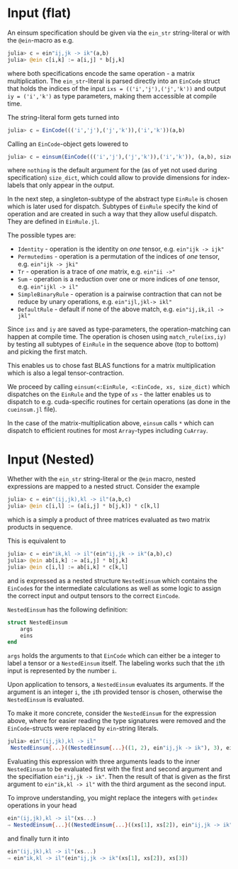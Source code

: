 # Input (flat)

An einsum specification should be given via the `ein_str` string-literal
or with the `@ein`-macro as e.g.
```julia
julia> c = ein"ij,jk -> ik"(a,b)
julia> @ein c[i,k] := a[i,j] * b[j,k]
```
where both specifications encode the same operation - a matrix multiplication.
The `ein_str`-literal is parsed directly into an `EinCode` struct that holds
the indices of the input `ixs = (('i','j'),('j','k'))` and output `iy = ('i','k')`
as type parameters, making them accessible at compile time.

The string-literal form gets turned into
```julia
julia> c = EinCode((('i','j'),('j','k')),('i','k'))(a,b)
```
Calling an `EinCode`-object gets lowered to
```julia
julia> c = einsum(EinCode((('i','j'),('j','k')),('i','k')), (a,b), size_dict = nothing)
```
where `nothing` is the default argument for the (as of yet not used during specification)
`size_dict`, which could allow to provide dimensions for index-labels that only appear
in the output.

In the next step, a singleton-subtype of the abstract type `EinRule` is chosen which is later used for dispatch.
Subtypes of `EinRule` specify the kind of operation and are created in such a way that they allow useful dispatch.
They are defined in `EinRule.jl`.

The possible types are:
- `Identity` - operation is the identity on _one_ tensor, e.g. `ein"ijk -> ijk"`
- `Permutedims` - operation is a permutation of the indices of _one_ tensor, e.g. `ein"ijk -> jki"`
- `Tr` - operation is a trace of _one_ matrix, e.g. `ein"ii ->"`
- `Sum` - operation is a reduction over one or more indices of _one_ tensor, e.g. `ein"ijkl -> il"`
- `SimpleBinaryRule` - operation is a pairwise contraction that can not be reduce by unary operations, e.g. `ein"ijl,jkl-> ikl"`
- `DefaultRule` - default if none of the above match, e.g. `ein"ij,ik,il -> jkl"`

Since `ixs` and `iy` are saved as type-parameters, the operation-matching can happen at compile time.
The operation is chosen using `match_rule(ixs,iy)` by testing all subtypes of `EinRule` in the sequence above (top to bottom) and picking the first match.

This enables us to chose fast BLAS functions for a  matrix multiplication which is also a legal tensor-contraction.

We proceed by calling `einsum(<:EinRule, <:EinCode, xs, size_dict)` which
dispatches on the `EinRule` and the type of `xs` - the latter enables us to dispatch to e.g. cuda-specific routines for certain operations (as done in the `cueinsum.jl` file).

In the case of the matrix-multiplication above, `einsum` calls `*` which can dispatch
to efficient routines for most `Array`-types including `CuArray`.

# Input (Nested)

Whether with the `ein_str` string-literal or the `@ein` macro, nested expressions are mapped to a nested struct.
Consider the example
```julia
julia> c = ein"(ij,jk),kl -> il"(a,b,c)
julia> @ein c[i,l] := (a[i,j] * b[j,k]) * c[k,l]
```
which is a simply a product of three matrices evaluated as
two matrix products in sequence.

This is equivalent to
```julia
julia> c = ein"ik,kl -> il"(ein"ij,jk -> ik"(a,b),c)
julia> @ein ab[i,k] := a[i,j] * b[j,k]
julia> @ein c[i,l] := ab[i,k] * c[k,l]
```
and is expressed as a nested structure `NestedEinsum`
which contains the `EinCode`s for the intermediate calculations
as well as some logic to assign the correct input and output tensors
to the correct `EinCode`.

`NestedEinsum` has the following definition:
```julia
struct NestedEinsum
    args
    eins
end
```
`args` holds the arguments to that `EinCode` which can either be a integer to label a tensor or a `NestedEinsum` itself.
The labeling works such that the `i`th input is represented by the number `i`.

Upon application to tensors, a `NestedEinsum` evaluates its arguments.
If the argument is an integer `i`, the `i`th provided tensor is chosen,
otherwise the `NestedEinsum` is evaluated.

To make it more concrete, consider the `NestedEinsum` for the expression above, where for easier reading the type signatures were removed and the `EinCode`-structs were replaced by `ein`-string literals.
```julia
julia> ein"(ij,jk),kl -> il"
 NestedEinsum{...}((NestedEinsum{...}((1, 2), ein"ij,jk -> ik"), 3), ein"ik,kl -> il")
```
Evaluating this expression with three arguments leads to the inner `NestedEinsum` to be evaluated first with the first and second argument and the specifiation `ein"ij,jk -> ik"`. Then the result of that is given
as the first argument to `ein"ik,kl -> il"` with the third argument as the second input.

To improve understanding, you might replace the integers with `getindex` operations in your head
```julia
ein"(ij,jk),kl -> il"(xs...)
⇒ NestedEinsum{...}((NestedEinsum{...}((xs[1], xs[2]), ein"ij,jk -> ik"), xs[3]), ein"ik,kl -> il")
```
and finally turn it into
```julia
ein"(ij,jk),kl -> il"(xs...)
⇒ ein"ik,kl -> il"(ein"ij,jk -> ik"(xs[1], xs[2]), xs[3])
```
